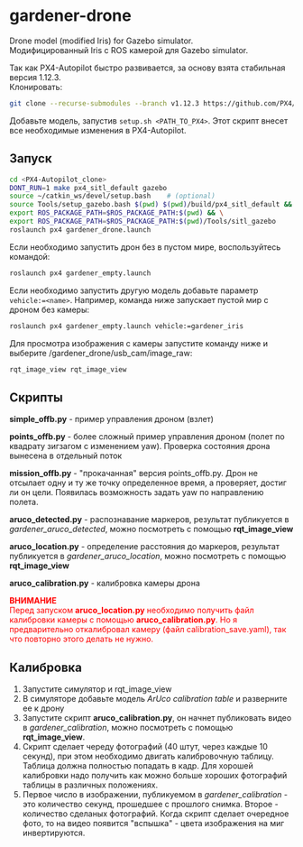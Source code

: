 # gardener-drone
Drone model (modified Iris) for Gazebo simulator.  
Модифицированный Iris c ROS камерой для Gazebo simulator.

Так как PX4-Autopilot быстро развивается, за основу взята стабильная версия 1.12.3.  
Клонировать:  
```bash
git clone --recurse-submodules --branch v1.12.3 https://github.com/PX4/PX4-Autopilot.git
```

Добавьте модель, запустив `setup.sh <PATH_TO_PX4>`. Этот скрипт внесет все необходимые изменения в PX4-Autopilot.

## Запуск
```bash
cd <PX4-Autopilot_clone>
DONT_RUN=1 make px4_sitl_default gazebo
source ~/catkin_ws/devel/setup.bash    # (optional)
source Tools/setup_gazebo.bash $(pwd) $(pwd)/build/px4_sitl_default && \
export ROS_PACKAGE_PATH=$ROS_PACKAGE_PATH:$(pwd) && \
export ROS_PACKAGE_PATH=$ROS_PACKAGE_PATH:$(pwd)/Tools/sitl_gazebo
roslaunch px4 gardener_drone.launch
```
Если необходимо запустить дрон без в пустом мире, воспользуйтесь командой:
```bash
roslaunch px4 gardener_empty.launch
```
Если необходимо запустить другую модель добавьте параметр `vehicle:=<name>`. Например, команда ниже запускает пустой мир с дроном без камеры:
```bash
roslaunch px4 gardener_empty.launch vehicle:=gardener_iris
```

Для просмотра изображения с камеры запустите команду ниже и выберите
/gardener_drone/usb_cam/image_raw:
```bash
rqt_image_view rqt_image_view
```

## Скрипты
**simple_offb.py** - пример управления дроном (взлет)

**points_offb.py** - более сложный пример управления дроном (полет по квадрату зигзагом с изменением yaw). Проверка состояния дрона вынесена в отдельный поток

**mission_offb.py** - "прокачанная" версия points_offb.py. Дрон не отсылает одну и ту же точку определенное время, а проверяет, достиг ли он цели. Появилась возможность задать yaw по направлению полета.

**aruco_detected.py** - распознавание маркеров, результат публикуется в _gardener_aruco_detected_, можно посмотреть с помощью **rqt_image_view**

**aruco_location.py** - определение расстояния до маркеров, результат публикуется в _gardener_aruco_location_, можно посмотреть с помощью **rqt_image_view**

**aruco_calibration.py** - калибровка камеры дрона

<span style="color:red">**ВНИМАНИЕ**  
Перед запуском **aruco_location.py** необходимо получить файл калибровки камеры с помощью **aruco_calibration.py**.
Но я предварительно откалибровал камеру (файл calibration_save.yaml), так что повторно этого делать не нужно.
</span>

## Калибровка
1. Запустите симулятор и rqt_image_view
2. В симуляторе добавьте модель _ArUco calibration table_ и разверните ее к дрону
3. Запустите скрипт **aruco_calibration.py**, он начнет публиковать видео в _gardener_calibration_, можно посмотреть с помощью **rqt_image_view**.
4. Скрипт сделает череду фотографий (40 штут, через каждые 10 секунд), при этом необходимо двигать калибровочную таблицу. Таблица должна полностью попадать в кадр. Для хорошей калибровки надо получить как можно больше хороших фотографий таблицы в различных положениях.
5.  Первое число в изображении, публикуемом в _gardener_calibration_ - это количество секунд, прошедшее с прошлого снимка. Второе - количество сделаных фотографий. Когда скрипт сделает очередное фото, то на видео появится "вспышка" - цвета изображения на миг инвертируются.
